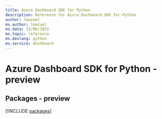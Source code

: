 ```yaml
---
title: Azure Dashboard SDK for Python
description: Reference for Azure Dashboard SDK for Python
author: lmazuel
ms.author: lmazuel
ms.data: 12/06/2022
ms.topic: reference
ms.devlang: python
ms.service: dashboard
---
```

# Azure Dashboard SDK for Python - preview
## Packages - preview
[!INCLUDE [packages](dashboard-index.md)]